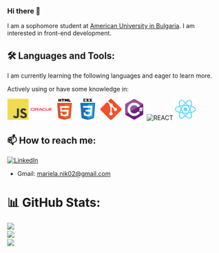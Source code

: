 ### Hi there 👋

I am a sophomore student at <a href="https://www.aubg.edu/home-bg/">American University in Bulgaria</a>. I am interested in front-end development.


## 🛠️ Languages and Tools:

I am currently learning the following languages and eager to learn more.

Actively using or have some knowledge in:
<p>
<img src="https://github.com/devicons/devicon/blob/master/icons/javascript/javascript-original.svg" alt="JavaScript" width="50px" height="50">
<img src=https://github.com/devicons/devicon/blob/master/icons/oracle/oracle-original.svg alt="Oracle SQL" width="50px" height="50px">
<img src=https://github.com/devicons/devicon/blob/master/icons/html5/html5-original-wordmark.svg alt="HTML" width="50px" height="50px">
<img src=https://github.com/devicons/devicon/blob/master/icons/css3/css3-original-wordmark.svg alt="CSS" width="50" height="50">
<img src=https://github.com/devicons/devicon/blob/master/icons/git/git-original.svg alt="GIT" width="50" height="50">
<img src=https://github.com/devicons/devicon/blob/master/icons/csharp/csharp-original.svg alt="C#" width="50" height="50">
<img src=[https://github.com/devicons/devicon/blob/master/icons/react/react-original.svg alt="REACT" width="50" height="50">
<img src=https://github.com/devicons/devicon/blob/master/icons/react/react-original.svg alt="Java" width="50" height="50">
  </p>

##  📫 How to reach me: 

[![LinkedIn](https://img.shields.io/badge/LinkedIn-%230077B5.svg?logo=linkedin&logoColor=white)](https://linkedin.com/in/mariela-nikolova) 
- Gmail: <a href="mailto:mariela.nik02@gmail.com">mariela.nik02@gmail.com</a>

# 📊 GitHub Stats:
![](https://github-readme-stats.vercel.app/api?username=MariellaNik&theme=dark&hide_border=false&include_all_commits=false&count_private=false)<br/>
![](https://github-readme-streak-stats.herokuapp.com/?user=MariellaNik&theme=dark&hide_border=false)<br/>
![](https://github-readme-stats.vercel.app/api/top-langs/?username=MariellaNik&theme=dark&hide_border=false&include_all_commits=false&count_private=false&layout=compact)


<!-- Here are some ideas to get you started:

- 🔭 I’m currently working on ...
- 🌱 I’m currently learning ...
- 👯 I’m looking to collaborate on ...
- 🤔 I’m looking for help with ...
- 💬 Ask me about ...
- 😄 Pronouns: ...
- ⚡ Fun fact: ...
-->
